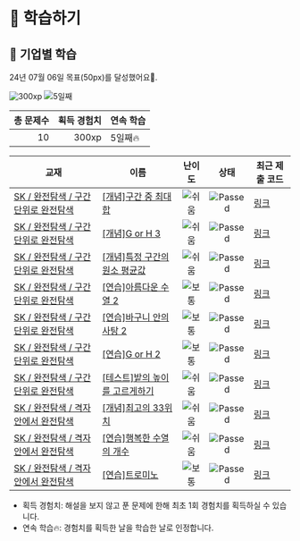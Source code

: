 # 📖 학습하기

## 🚀 기업별 학습
24년 07월 06일 목표(50px)를 달성했어요🥳.

![300xp](https://img.shields.io/badge/EXP-300xp-%235cb85c.svg?for-the-badge)
![5일째](https://img.shields.io/badge/연속학습-5일째-%23E34F26.svg?for-the-badge)

|총 문제수|획득 경험치|연속 학습|
|---:|---:|---|
10|300xp|5일째🔥|

|교재|이름|난이도|상태|최근 제출 코드|
|---|---|:---:|:---:|---|
|[SK / 완전탐색 / 구간 단위로 완전탐색](https://www.codetree.ai/missions?missionId=18)|[[개념]구간 중 최대 합](https://www.codetree.ai/missions/18/problems/max-sum-of-subarray)|![쉬움][easy]|![Passed][passed]|[링크](https://github.com/beomjunlim/codetree-TILs/blob/main/240706/%EA%B5%AC%EA%B0%84%20%EC%A4%91%20%EC%B5%9C%EB%8C%80%20%ED%95%A9/max-sum-of-subarray.cpp)|
|[SK / 완전탐색 / 구간 단위로 완전탐색](https://www.codetree.ai/missions?missionId=18)|[[개념]G or H 3](https://www.codetree.ai/missions/18/problems/G-or-H-3)|![쉬움][easy]|![Passed][passed]|[링크](https://github.com/beomjunlim/codetree-TILs/blob/main/240706/G%20or%20H%203/G-or-H-3.cpp)|
|[SK / 완전탐색 / 구간 단위로 완전탐색](https://www.codetree.ai/missions?missionId=18)|[[개념]특정 구간의 원소 평균값](https://www.codetree.ai/missions/18/problems/elemental-mean-value-for-a-particular-interval)|![쉬움][easy]|![Passed][passed]|[링크](https://github.com/beomjunlim/codetree-TILs/blob/main/240706/%ED%8A%B9%EC%A0%95%20%EA%B5%AC%EA%B0%84%EC%9D%98%20%EC%9B%90%EC%86%8C%20%ED%8F%89%EA%B7%A0%EA%B0%92/elemental-mean-value-for-a-particular-interval.cpp)|
|[SK / 완전탐색 / 구간 단위로 완전탐색](https://www.codetree.ai/missions?missionId=18)|[[연습]아름다운 수열 2](https://www.codetree.ai/missions/18/problems/beautiful-sequence-2)|![보통][medium]|![Passed][passed]|[링크](https://github.com/beomjunlim/codetree-TILs/blob/main/240706/%EC%95%84%EB%A6%84%EB%8B%A4%EC%9A%B4%20%EC%88%98%EC%97%B4%202/beautiful-sequence-2.cpp)|
|[SK / 완전탐색 / 구간 단위로 완전탐색](https://www.codetree.ai/missions?missionId=18)|[[연습]바구니 안의 사탕 2](https://www.codetree.ai/missions/18/problems/candy-in-the-basket-2)|![보통][medium]|![Passed][passed]|[링크](https://github.com/beomjunlim/codetree-TILs/blob/main/240706/%EB%B0%94%EA%B5%AC%EB%8B%88%20%EC%95%88%EC%9D%98%20%EC%82%AC%ED%83%95%202/candy-in-the-basket-2.cpp)|
|[SK / 완전탐색 / 구간 단위로 완전탐색](https://www.codetree.ai/missions?missionId=18)|[[연습]G or H 2](https://www.codetree.ai/missions/18/problems/G-or-H-2)|![보통][medium]|![Passed][passed]|[링크](https://github.com/beomjunlim/codetree-TILs/blob/main/240706/G%20or%20H%202/G-or-H-2.cpp)|
|[SK / 완전탐색 / 구간 단위로 완전탐색](https://www.codetree.ai/missions?missionId=18)|[[테스트]밭의 높이를 고르게하기](https://www.codetree.ai/missions/18/problems/equalizing-the-height-of-the-field)|![쉬움][easy]|![Passed][passed]|[링크](https://github.com/beomjunlim/codetree-TILs/blob/main/240706/%EB%B0%AD%EC%9D%98%20%EB%86%92%EC%9D%B4%EB%A5%BC%20%EA%B3%A0%EB%A5%B4%EA%B2%8C%ED%95%98%EA%B8%B0/equalizing-the-height-of-the-field.cpp)|
|[SK / 완전탐색 / 격자 안에서 완전탐색](https://www.codetree.ai/missions?missionId=18)|[[개념]최고의 33위치](https://www.codetree.ai/missions/18/problems/best-place-of-33)|![쉬움][easy]|![Passed][passed]|[링크](https://github.com/beomjunlim/codetree-TILs/blob/main/240706/%EC%B5%9C%EA%B3%A0%EC%9D%98%2033%EC%9C%84%EC%B9%98/best-place-of-33.cpp)|
|[SK / 완전탐색 / 격자 안에서 완전탐색](https://www.codetree.ai/missions?missionId=18)|[[연습]행복한 수열의 개수](https://www.codetree.ai/missions/18/problems/number-of-happy-sequence)|![쉬움][easy]|![Passed][passed]|[링크](https://github.com/beomjunlim/codetree-TILs/blob/main/240706/%ED%96%89%EB%B3%B5%ED%95%9C%20%EC%88%98%EC%97%B4%EC%9D%98%20%EA%B0%9C%EC%88%98/number-of-happy-sequence.cpp)|
|[SK / 완전탐색 / 격자 안에서 완전탐색](https://www.codetree.ai/missions?missionId=18)|[[연습]트로미노](https://www.codetree.ai/missions/18/problems/tromino)|![보통][medium]|![Passed][passed]|[링크](https://github.com/beomjunlim/codetree-TILs/blob/main/240706/%ED%8A%B8%EB%A1%9C%EB%AF%B8%EB%85%B8/tromino.cpp)|


* 획득 경험치: 해설을 보지 않고 푼 문제에 한해 최초 1회 경험치를 획득하실 수 있습니다.
* 연속 학습🔥: 경험치를 획득한 날을 학습한 날로 인정합니다.










[b5]: https://img.shields.io/badge/Bronze_5-%235D3E31.svg
[b4]: https://img.shields.io/badge/Bronze_4-%235D3E31.svg
[b3]: https://img.shields.io/badge/Bronze_3-%235D3E31.svg
[b2]: https://img.shields.io/badge/Bronze_2-%235D3E31.svg
[b1]: https://img.shields.io/badge/Bronze_1-%235D3E31.svg
[s5]: https://img.shields.io/badge/Silver_5-%23394960.svg
[s4]: https://img.shields.io/badge/Silver_4-%23394960.svg
[s3]: https://img.shields.io/badge/Silver_3-%23394960.svg
[s2]: https://img.shields.io/badge/Silver_2-%23394960.svg
[s1]: https://img.shields.io/badge/Silver_1-%23394960.svg
[g5]: https://img.shields.io/badge/Gold_5-%23FFC433.svg
[g4]: https://img.shields.io/badge/Gold_4-%23FFC433.svg
[g3]: https://img.shields.io/badge/Gold_3-%23FFC433.svg
[g2]: https://img.shields.io/badge/Gold_2-%23FFC433.svg
[g1]: https://img.shields.io/badge/Gold_1-%23FFC433.svg
[p5]: https://img.shields.io/badge/Platinum_5-%2376DDD8.svg
[p4]: https://img.shields.io/badge/Platinum_4-%2376DDD8.svg
[p3]: https://img.shields.io/badge/Platinum_3-%2376DDD8.svg
[p2]: https://img.shields.io/badge/Platinum_2-%2376DDD8.svg
[p1]: https://img.shields.io/badge/Platinum_1-%2376DDD8.svg
[passed]: https://img.shields.io/badge/Passed-%23009D27.svg
[failed]: https://img.shields.io/badge/Failed-%23D24D57.svg
[easy]: https://img.shields.io/badge/쉬움-%235cb85c.svg?for-the-badge
[medium]: https://img.shields.io/badge/보통-%23FFC433.svg?for-the-badge
[hard]: https://img.shields.io/badge/어려움-%23D24D57.svg?for-the-badge